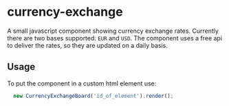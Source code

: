 # currency-exchange
A small javascript component showing currency exchange rates. Currently
there are two bases supported: `EUR` and `USD`. The component uses a
free api to deliver the rates, so they are updated on a daily basis.
## Usage
To put the component in a custom html element use:
```javascript
  new CurrencyExchangeBoard('id_of_element').render();
```
